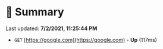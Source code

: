 # 📖 Summary
Last updated: **7/2/2021, 11:25:44 PM**

- `GET` [https://google.com](https://google.com) - **Up** (117ms)

